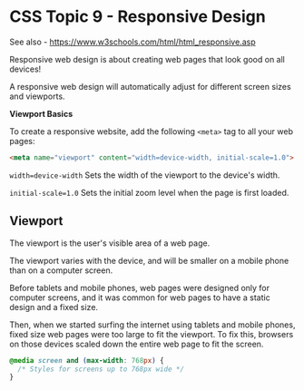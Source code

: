 # CSS Topic 9 - Responsive Design

See also - https://www.w3schools.com/html/html_responsive.asp

Responsive web design is about creating web pages that look good on all devices!

A responsive web design will automatically adjust for different screen sizes and viewports.

**Viewport Basics**

To create a responsive website, add the following `<meta>` tag to all your web pages:

```html
<meta name="viewport" content="width=device-width, initial-scale=1.0">
```

`width=device-width` Sets the width of the viewport to the device's width.

`initial-scale=1.0` Sets the initial zoom level when the page is first loaded.

## Viewport

The viewport is the user's visible area of a web page.

The viewport varies with the device, and will be smaller on a mobile phone than on a computer screen.

Before tablets and mobile phones, web pages were designed only for computer screens, and it was common for web pages to have a static design and a fixed size.

Then, when we started surfing the internet using tablets and mobile phones, fixed size web pages were too large to fit the viewport. To fix this, browsers on those devices scaled down the entire web page to fit the screen.

```css
@media screen and (max-width: 768px) {
  /* Styles for screens up to 768px wide */
}
```
